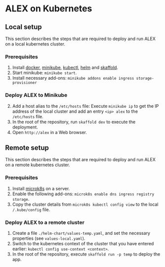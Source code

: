 # ALEX on Kubernetes

## Local setup

This section describes the steps that are required to deploy and run ALEX on a local kubernetes cluster.

### Prerequisites

1. Install [docker](Docker), [minikube](Minikube), [kubectl](Kubectl), [helm](Helm) and [skaffold](Skaffold).
2. Start minikube: `minikube start`.
3. Install necessary add-ons: `minikube addons enable ingress storage-provisioner`

### Deploy ALEX to Minikube

2. Add a host alias to the `/etc/hosts` file:
   Execute `minikube ip` to get the IP address of the local cluster and add an entry `<ip> alex` to the `/etc/hosts` file.
3. In the root of the repository, run `skaffold dev` to execute the deployment.
4. Open `http://alex` in a Web browser.


## Remote setup

This section describes the steps that are required to deploy and run ALEX on a remote kubernetes cluster.

### Prerequisites

1. Install [microk8s](microk8s) on a server.
2. Enable the following add-ons: `microk8s enable dns ingress registry storage`.
3. Copy the cluster details from `microk8s kubectl config view` to the local `/.kube/config` file.

### Deploy ALEX to a remote cluster

1. Create a file `./helm-chart/values-temp.yaml`, and set the necessary properties (see `values-local.yaml`).
2. Switch to the kubernetes context of the cluster that you have entered earlier: `kubectl config use-context <context>`.
3. In the root of the repository, execute `skaffold run -p temp` to deploy the app.


[docker]: https://www.docker.com/get-started
[microk8s]: https://microk8s.io/
[minikube]: https://minikube.sigs.k8s.io/
[helm]: https://helm.sh/
[skaffold]: https://skaffold.dev/
[kubectl]: https://kubernetes.io/docs/tasks/tools/
